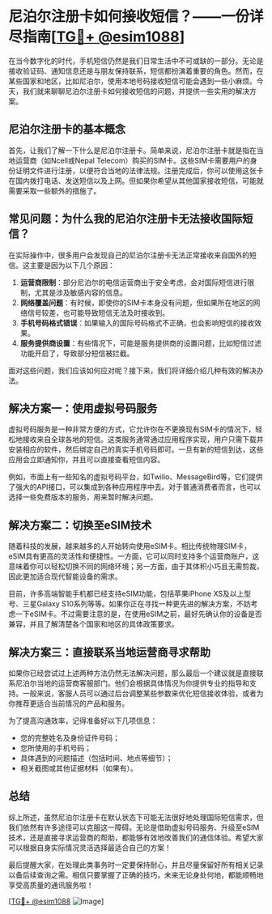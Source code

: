 # 尼泊尔注册卡如何接收短信？——一份详尽指南[[TG💪+ @esim1088](https://t.me/s/esim1088)]

在当今数字化的时代，手机短信仍然是我们日常生活中不可或缺的一部分。无论是接收验证码、通知信息还是与朋友保持联系，短信都扮演着重要的角色。然而，在某些国家和地区，比如尼泊尔，使用本地号码接收短信可能会遇到一些小麻烦。今天，我们就来聊聊尼泊尔注册卡如何接收短信的问题，并提供一些实用的解决方案。

## 尼泊尔注册卡的基本概念

首先，让我们了解一下什么是尼泊尔注册卡。简单来说，尼泊尔注册卡就是指在当地运营商（如Ncell或Nepal Telecom）购买的SIM卡。这些SIM卡需要用户的身份证明文件进行注册，以便符合当地的法律法规。注册完成后，你可以使用这张卡在国内拨打电话、发送短信以及上网。但如果你希望从其他国家接收短信，可能就需要采取一些额外的措施了。

## 常见问题：为什么我的尼泊尔注册卡无法接收国际短信？

在实际操作中，很多用户会发现自己的尼泊尔注册卡无法正常接收来自国外的短信。这主要是因为以下几个原因：

1. **运营商限制**：部分尼泊尔的电信运营商出于安全考虑，会对国际短信进行限制，尤其是涉及敏感内容的信息。
2. **网络覆盖问题**：有时候，即使你的SIM卡本身没有问题，但如果所在地区的网络信号较差，也可能导致短信无法及时接收到。
3. **手机号码格式错误**：如果输入的国际号码格式不正确，也会影响短信的接收效果。
4. **服务提供商设置**：有些情况下，可能是服务提供商的设置问题，比如短信过滤功能开启了，导致部分短信被拦截。

面对这些问题，我们应该如何应对呢？接下来，我们将详细介绍几种有效的解决办法。

## 解决方案一：使用虚拟号码服务

虚拟号码服务是一种非常方便的方式，它允许你在不更换现有SIM卡的情况下，轻松地接收来自全球各地的短信。这类服务通常通过应用程序实现，用户只需下载并安装相应的软件，然后绑定自己的真实手机号码即可。一旦有新的短信到达，这些应用会立即通知你，并且可以直接查看短信内容。

例如，市面上有一些知名的虚拟号码平台，如Twilio、MessageBird等，它们提供了强大的API接口，可以集成到各种应用程序中去。对于普通消费者而言，也可以选择一些免费版本的服务，用来暂时解决问题。

## 解决方案二：切换至eSIM技术

随着科技的发展，越来越多的人开始转向使用eSIM卡。相比传统物理SIM卡，eSIM具有更高的灵活性和便捷性。一方面，它可以同时支持多个运营商账户，这意味着你可以轻松切换不同的网络环境；另一方面，由于其体积小巧且无需剪裁，因此更加适合现代智能设备的需求。

目前，许多高端智能手机都已经支持eSIM功能，包括苹果iPhone XS及以上型号、三星Galaxy S10系列等等。如果你正在寻找一种更先进的解决方案，不妨考虑一下eSIM卡。不过需要注意的是，在使用eSIM之前，最好先确认你的设备是否兼容，并且了解清楚各个国家和地区的具体政策要求。

## 解决方案三：直接联系当地运营商寻求帮助

如果你已经尝试过上述两种方法仍然无法解决问题，那么最后一个建议就是直接联系尼泊尔当地的运营商客服部门。他们会根据具体情况为你提供专业的指导和支持。一般来说，客服人员可以通过后台调整某些参数来优化短信接收体验，或者为你推荐更适合当前情况的产品和服务。

为了提高沟通效率，记得准备好以下几项信息：
- 您的完整姓名及身份证件号码；
- 您所使用的手机号码；
- 具体遇到的问题描述（包括时间、地点等细节）；
- 相关截图或其他证据材料（如果有）。

## 总结

综上所述，虽然尼泊尔注册卡在默认状态下可能无法很好地处理国际短信需求，但我们依然有许多途径可以克服这一障碍。无论是借助虚拟号码服务、升级至eSIM技术，还是直接寻求运营商的帮助，都能够有效地改善我们的通信体验。希望大家可以根据自身实际情况灵活选择最适合自己的方案！

最后提醒大家，在处理此类事务时一定要保持耐心，并且尽量保留好所有相关记录以备后续查询之需。相信只要掌握了正确的技巧，未来无论身处何地，都能顺畅地享受高质量的通讯服务啦！

[[TG💪+ @esim1088](https://t.me/s/esim1088) ![Image](https://i.postimg.cc/4NQfJmqS/Snipaste-2025-05-13-00-14-12.png)]